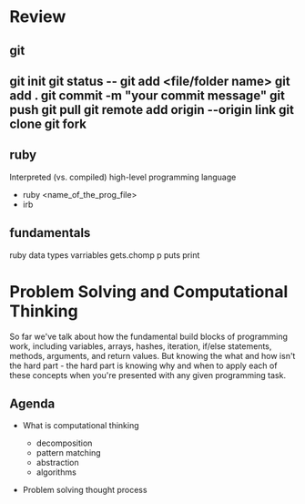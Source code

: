 # Review

## git
git init
git status --
git add <file/folder name>
git add .
git commit -m "your commit message"
git push
git pull
git remote add origin --origin link
git clone <url>
git fork
 --------------

## ruby
Interpreted (vs. compiled)
high-level programming language
- ruby <name_of_the_prog_file>
- irb

## fundamentals

ruby data types
varriables
gets.chomp
p puts print










# Problem Solving and Computational Thinking

So far we've talk about how the fundamental build blocks of programming work, including variables, arrays, hashes, iteration, if/else statements, methods, arguments, and return values. But knowing the what and how isn't the hard part - the hard part is knowing why and when to apply each of these concepts when you're presented with any given programming task.

## Agenda
* What is computational thinking
  * decomposition
  * pattern matching
  * abstraction
  * algorithms

* Problem solving thought process
